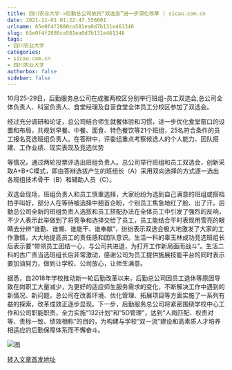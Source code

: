```yaml
---
title: 四川农业大学->后勤总公司依托“双选会”进一步深化改革 | sicau.com.cn
date: 2021-11-01 01:22:47.556601
urlname: 65e0f4f2880ca581ea0d7b131e461346
slug: 65e0f4f2880ca581ea0d7b131e461346
tags: 
- 四川农业大学
categories:
- sicau.com.cn
- 四川农业大学
authorbox: false
sidebar: false
---
```

10月25-29日，后勤服务总公司在成雅两校区分别举行班组-员工双选会,总公司全体负责人、科室负责人、食堂经理及自营食堂全体员工分校区参加了双选会。

经过充分调研和论证，总公司结合师生就餐体验和习惯，进一步优化食堂窗口的设置和布局，共规划早餐、中餐、面食、特色餐饮等21个班组，25名符合条件的员工报名竞选班组负责人。在答辩中，评委组重点考察候选人的个人能力、团队搭建、工作业绩、现实表现及竞选优势
<!--more-->
等情况，通过两轮投票评选出班组负责人。总公司举行班组和员工双选会，创新采取A+B+C模式，即由答辩选拔产生的班组长（A）采用双向选择的方式逐一选出各班组技术骨干（B）和辅助人员（C）。

双选会现场，班组负责人和员工慎重选择，大家纷纷为选到自己满意的班组或搭档拍手叫好，部分人在等待被选择中翘首企盼，个别员工焦急地红了脸、出了汗。后勤总公司全新的班组负责人选拔和员工搭配办法在全体员工中引发了强烈的反响，不少人表示此举做到了将竞争和选择交给了员工，员工能结合平时表现用雪亮的眼睛去分辨“谁勤、谁懒、谁能干、谁奉献”，纷纷表示双选会极大地激发了大家的工作激情，大大地提高员工的责任感和团队意识。生活一科的辜玉林成功竞选班组长后表示要“带领员工团结一心，与公司共进退，为打开工作新局面而战斗”。生活二科的古广贵当选班组长后非常激动，感谢公司为员工提供施展技能平台的同时表示要加油努力，做到让学校、公司放心，让师生满意。

据悉，自2018年学校推动新一轮后勤改革以来，后勤总公司因员工退休等原因导致在岗职工大量减少，为更好的适应师生服务需求的变化，不断解决工作中遇到的新情况、新问题，总公司在改善环境、优化管理、拓展项目等方面实施了一系列有益的探索，改革成效正逐步显现。下一步，后勤服务总公司将紧密围绕学校中心工作和公司职能职责，全力实施“132计划”和“5D管理”，达到“人岗匹配、权责对等、责标一致、绩效相称”的目的，为构建与学校“双一流”建设和高素质人才培养相适应的后勤保障体系而不懈奋斗。

![图](https://news.sicau.edu.cn/__local/0/0E/73/14416F4EA75ED83B1EEED6BEC94_A3011626_5BE31.png)

[转入文章首发地址](https://news.sicau.edu.cn/info/1078/65177.htm)